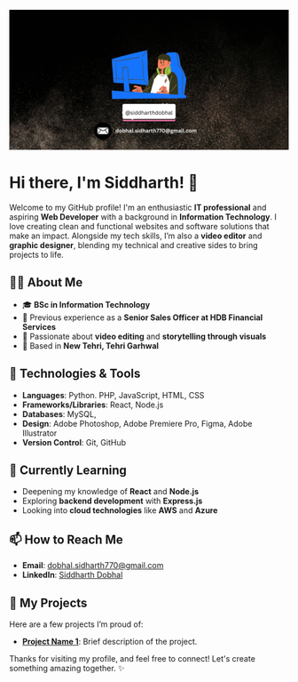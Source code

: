 ![Banner](https://raw.githubusercontent.com/siddharthdobhal/siddharthdobhal/0d163947ad3b4b84eafb2f4653aedf4502152bd2/%40heysidio.png)


# Hi there, I'm Siddharth! 👋

Welcome to my GitHub profile! I'm an enthusiastic **IT professional** and aspiring **Web Developer** with a background in **Information Technology**. I love creating clean and functional websites and software solutions that make an impact. Alongside my tech skills, I’m also a **video editor** and **graphic designer**, blending my technical and creative sides to bring projects to life.

## 👨‍💻 About Me
- 🎓 **BSc in Information Technology**
- 💼 Previous experience as a **Senior Sales Officer at HDB Financial Services**
- 🎥 Passionate about **video editing** and **storytelling through visuals**
- 📍 Based in **New Tehri, Tehri Garhwal**


## 🔧 Technologies & Tools
- **Languages**: Python. PHP, JavaScript, HTML, CSS
- **Frameworks/Libraries**: React, Node.js
- **Databases**: MySQL, 
- **Design**: Adobe Photoshop, Adobe Premiere Pro, Figma, Adobe Illustrator
- **Version Control**: Git, GitHub

## 🌱 Currently Learning
- Deepening my knowledge of **React** and **Node.js**
- Exploring **backend development** with **Express.js**
- Looking into **cloud technologies** like **AWS** and **Azure**


## 📫 How to Reach Me
- **Email**: [dobhal.sidharth770@gmail.com](mailto:dobhal.sidharth770@gmail.com)
- **LinkedIn**: [Siddharth Dobhal](https://www.linkedin.com/in/siddharth-dobhal/)


## 💼 My Projects
Here are a few projects I’m proud of:

- **[Project Name 1](https://github.com/YOUR_USERNAME/PROJECT_NAME_1)**: Brief description of the project.


Thanks for visiting my profile, and feel free to connect! Let's create something amazing together. ✨
